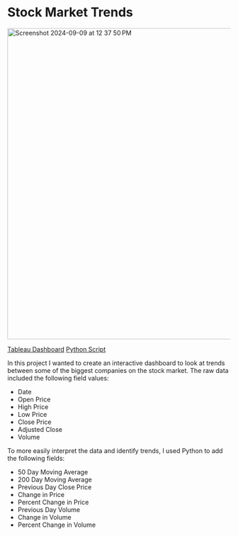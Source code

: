 # Stock Market Trends

<img width="702" alt="Screenshot 2024-09-09 at 12 37 50 PM" src="https://github.com/user-attachments/assets/ad711d54-6619-4d85-a4a4-9e0dc0d81936">

[Tableau Dashboard](https://public.tableau.com/app/profile/eduardo.beato/viz/StockMarketDashboard_17141863182440/Dashboard1)
[Python Script](https://github.com/edbeato/stock_market_trends/blob/c2e64b6319a8cd8b7f0c18a94784c40e8d2d2f1f/Stock_Market_Trends.ipynb)

In this project I wanted to create an interactive dashboard to look at trends between some of the biggest companies on the stock market. The raw data included the following field values:

- Date
- Open Price
- High Price
- Low Price
- Close Price
- Adjusted Close
- Volume

To more easily interpret the data and identify trends, I used Python to add the following fields:

- 50 Day Moving Average
- 200 Day Moving Average
- Previous Day Close Price
- Change in Price
- Percent Change in Price
- Previous Day Volume
- Change in Volume
- Percent Change in Volume

